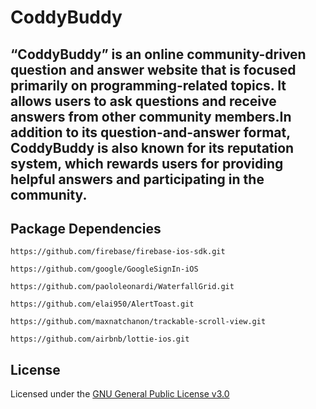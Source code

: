 # CoddyBuddy
“CoddyBuddy” is an online community-driven question and answer website that is focused primarily on programming-related topics. It allows users to ask questions and receive answers from other community members.In addition to its question-and-answer format, CoddyBuddy is also known for its reputation system, which rewards users for providing helpful answers and participating in the community.
---
## Package Dependencies
```
https://github.com/firebase/firebase-ios-sdk.git
```
```
https://github.com/google/GoogleSignIn-iOS
```
```
https://github.com/paololeonardi/WaterfallGrid.git
```
```
https://github.com/elai950/AlertToast.git
```
```
https://github.com/maxnatchanon/trackable-scroll-view.git
```
```
https://github.com/airbnb/lottie-ios.git
```

## License
Licensed under the [GNU General Public License v3.0](LICENSE)

